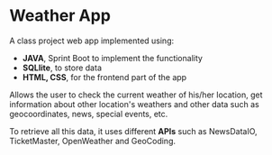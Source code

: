 # Weather App

A class project web app implemented using:
  - <b>JAVA</b>, Sprint Boot to implement the functionality
  - <b>SQLlite</b>, to store data
  - <b>HTML, CSS</b>, for the frontend part of the app

Allows the user to check the current weather of his/her location, get information about other location's weathers and other data such as geocoordinates, news, special events, etc.

To retrieve all this data, it uses different <b>APIs</b> such as NewsDataIO, TicketMaster, OpenWeather and GeoCoding.
  

